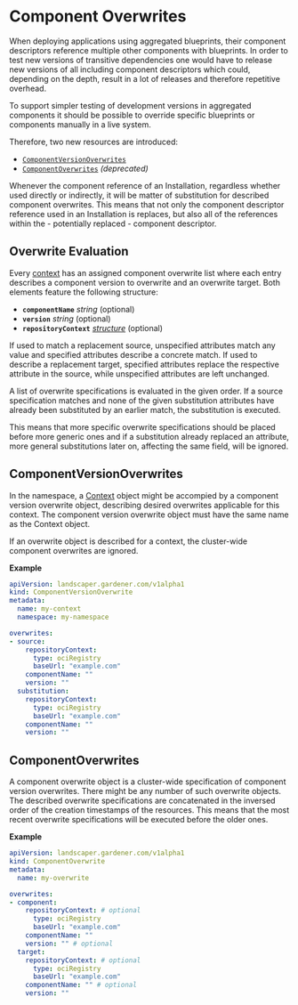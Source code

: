 # Component Overwrites

When deploying applications using aggregated blueprints, their component descriptors reference multiple other components with blueprints.
In order to test new versions of transitive dependencies one would have to release new versions of all including component descriptors which could, depending on the depth, result in a lot of releases and therefore repetitive overhead.

To support simpler testing of development versions in aggregated components it should be possible to override specific blueprints or components manually in a live system.


Therefore, two new resources are introduced:
- [`ComponentVersionOverwrites`](#componentversionoverwrites)
- [`ComponentOverwrites`](#componentoverwrites) *(deprecated)*

Whenever the component reference of an Installation, regardless whether used directly or indirectly, it will be matter of substitution for described component overwrites. This means that not only the component descriptor reference used in an Installation is replaces, but also all of the references within the - potentially replaced - component descriptor.

## Overwrite Evaluation

Every [context](./Context.md) has an assigned component overwrite list where each entry describes a component version to overwrite and an overwrite target. Both elements feature the following structure:
- **`componentName`** *string* (optional)
- **`version`** *string* (optional)
- **`repositoryContext`** *[structure](./RepositoryContext.md)* (optional)

If used to match a replacement source, unspecified attributes match any value and specified attributes describe a concrete match.
If used to describe a replacement target, specified attributes replace the respective attribute in the source, while unspecified attributes are left unchanged.

A list of overwrite specifications is evaluated in the given order. If a source specification matches and none of the given substitution attributes have already been substituted by an earlier match, the substitution is executed.

This means that more specific overwrite specifications should be placed before more generic ones and if a substitution already replaced an attribute, more general substitutions later on, affecting the same field, will be ignored.

## ComponentVersionOverwrites

In the namespace, a [Context](./Context.md) object might be accompied by a component version overwrite object, describing desired overwrites applicable for this context. The component version overwrite object must have the same name as the Context object.

If an overwrite object is described for a context, the cluster-wide component overwrites are ignored.

**Example**
```yaml
apiVersion: landscaper.gardener.com/v1alpha1
kind: ComponentVersionOverwrite
metadata:
  name: my-context
  namespace: my-namespace

overwrites:
- source:
    repositoryContext:
      type: ociRegistry
      baseUrl: "example.com"
    componentName: ""
    version: ""
  substitution:
    repositoryContext:
      type: ociRegistry
      baseUrl: "example.com"
    componentName: ""
    version: ""
```

## ComponentOverwrites

A component overwrite object is a cluster-wide specification of component version overwrites. There might be any number of such overwrite objects. The described overwrite specifications are concatenated in the inversed order of the creation timestamps of the resources. This means that the most recent overwrite specifications will be executed before the older ones.

**Example**
```yaml
apiVersion: landscaper.gardener.com/v1alpha1
kind: ComponentOverwrite
metadata:
  name: my-overwrite

overwrites:
- component:
    repositoryContext: # optional
      type: ociRegistry
      baseUrl: "example.com"
    componentName: ""
    version: "" # optional
  target:
    repositoryContext: # optional
      type: ociRegistry
      baseUrl: "example.com"
    componentName: "" # optional
    version: ""
```
